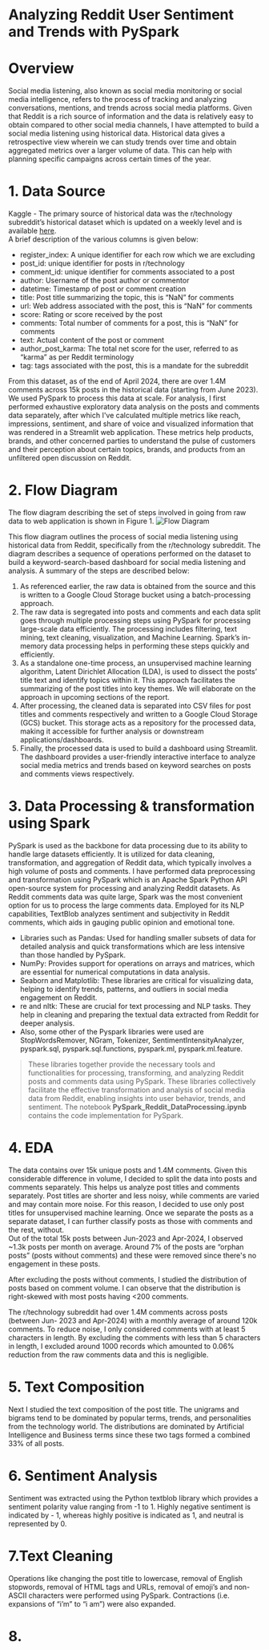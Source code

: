 # Analyzing Reddit User Sentiment and Trends with PySpark
# Overview
Social media listening, also known as social media monitoring or social media intelligence, refers to the process of tracking and analyzing conversations, mentions, and trends across social media platforms. Given that Reddit is a rich source of information and the data is relatively easy to obtain compared to other social media channels, I have attempted to build a social media listening using historical data. Historical data gives a retrospective view wherein we can study trends over time and obtain aggregated metrics over a larger volume of data. This can help with planning specific campaigns across certain times of the year.

# 1. Data Source
Kaggle - The primary source of historical data was the r/technology subreddit’s historical dataset which is updated on a weekly level and is available [here](https://www.kaggle.com/datasets/curiel/rtechnology-posts-and-comments/data).<br>
A brief description of the various columns is given below:
* register_index: A unique identifier for each row which we are excluding
* post_id: unique identifier for posts in r/technology
* comment_id: unique identifier for comments associated to a post
* author: Username of the post author or commentor
* datetime: Timestamp of post or comment creation
* title: Post title summarizing the topic, this is “NaN” for comments
* url: Web address associated with the post, this is “NaN” for comments
* score: Rating or score received by the post
* comments: Total number of comments for a post, this is “NaN” for comments
* text: Actual content of the post or comment
* author_post_karma: The total net score for the user, referred to as “karma” as
per Reddit terminology
* tag: tags associated with the post, this is a mandate for the subreddit

From this dataset, as of the end of April 2024, there are over 1.4M comments across 15k posts in the historical data (starting from June 2023). We used PySpark to process this data at scale.
For analysis, I first performed exhaustive exploratory data analysis on the posts and comments data separately, after which I've calculated multiple metrics like reach, impressions, sentiment, and share of voice and visualized information that was rendered in a Streamlit web application. These metrics help products, brands, and other concerned parties to understand the pulse of customers and their perception about certain topics, brands, and products from an unfiltered open discussion on Reddit.

# 2. Flow Diagram
The flow diagram describing the set of steps involved in going from raw data to web application is shown in Figure 1.
![Flow Diagram](https://drive.google.com/file/d/1b3xa4LhZL8HfIrQv2edC7X_WEN_IVvlv/view?usp=drive_link)


This flow diagram outlines the process of social media listening using historical data from Reddit, specifically from the r/technology subreddit. The diagram describes a sequence of operations performed on the dataset to build a keyword-search-based dashboard for social media listening and analysis. A summary of the steps are described below:
1. As referenced earlier, the raw data is obtained from the source and this is written to a Google Cloud Storage bucket using a batch-processing approach.
2. The raw data is segregated into posts and comments and each data split goes through multiple processing steps using PySpark for processing large-scale data efficiently. The processing includes filtering, text mining, text cleaning, visualization, and Machine Learning. Spark’s in-memory data processing helps in performing these steps quickly and efficiently.
3. As a standalone one-time process, an unsupervised machine learning algorithm, Latent Dirichlet Allocation (LDA), is used to dissect the posts’ title text and identify topics within it. This approach facilitates the summarizing of the post titles into key themes. We will elaborate on the approach in upcoming sections of the report.
4. After processing, the cleaned data is separated into CSV files for post titles and comments respectively and written to a Google Cloud Storage (GCS) bucket. This storage acts as a repository for the processed data, making it accessible for further analysis or downstream applications/dashboards.
5. Finally, the processed data is used to build a dashboard using Streamlit. The dashboard provides a user-friendly interactive interface to analyze social media metrics and trends based on keyword searches on posts and comments views respectively.

# 3. Data Processing & transformation using Spark
PySpark is used as the backbone for data processing due to its ability to handle large datasets efficiently. It is utilized for data cleaning, transformation, and aggregation of Reddit data, which typically involves a high volume of posts and comments. I have performed data preprocessing and transformation using PySpark which is an Apache Spark Python API open-source system for processing and analyzing Reddit datasets. As Reddit comments data was quite large, Spark was the most convenient option for us to process the large comments data. Employed for its NLP capabilities, TextBlob analyzes sentiment and subjectivity in Reddit comments, which aids in gauging public opinion and emotional tone.
* Libraries such as Pandas: Used for handling smaller subsets of data for detailed analysis and quick transformations which are less intensive than those handled by PySpark. 
* NumPy: Provides support for operations on arrays and matrices, which are essential for numerical computations in data analysis.
* Seaborn and Matplotlib: These libraries are critical for visualizing data, helping to identify trends, patterns, and outliers in social media engagement on Reddit.
* re and nltk: These are crucial for text processing and NLP tasks. They help in cleaning and preparing the textual data extracted from Reddit for deeper analysis. 
* Also, some other of the Pyspark libraries were used are StopWordsRemover, NGram, Tokenizer, SentimentIntensityAnalyzer, pyspark.sql, pyspark.sql.functions, pyspark.ml, pyspark.ml.feature. 
> These libraries together provide the necessary tools and functionalities for processing, transforming, and analyzing Reddit posts and comments data using PySpark. These libraries collectively facilitate the effective transformation and analysis of social media data from Reddit, enabling insights into user behavior, trends, and sentiment. The notebook **PySpark_Reddit_DataProcessing.ipynb** contains the code implementation for PySpark.

# 4. EDA
The data contains over 15k unique posts and 1.4M comments. Given this considerable difference in volume, I decided to split the data into posts and comments separately. This helps us analyze post titles and comments separately. Post titles are shorter and less noisy, while comments are varied and may contain more noise. For this reason, I decided to use only post titles for unsupervised machine learning.
Once we separate the posts as a separate dataset, I can further classify posts as those with comments and the rest, without. <br>
Out of the total 15k posts between Jun-2023 and Apr-2024, I observed ~1.3k posts per month on average. Around 7% of the posts are “orphan posts” (posts without comments) and these were removed since there's no engagement in these posts.<br>

After excluding the posts without comments, I studied the distribution of posts based on comment volume. I can observe that the distribution is right-skewed with most posts having <200 comments.<br>

The r/technology subreddit had over 1.4M comments across posts (between Jun- 2023 and Apr-2024) with a monthly average of around 120k comments. To reduce noise, I only considered comments with at least 5 characters in length. By excluding the comments with less than 5 characters in length, I excluded around 1000 records which amounted to 0.06% reduction from the raw comments data and this is negligible.<br>

# 5. Text Composition
Next I studied the text composition of the post title. The unigrams and bigrams tend to be dominated by popular terms, trends, and personalities from the technology world. The distributions are dominated by Artificial Intelligence and Business terms since these two tags formed a combined 33% of all posts.<br>

# 6. Sentiment Analysis
Sentiment was extracted using the Python textblob library which provides a sentiment polarity value ranging from -1 to 1. Highly negative sentiment is indicated by - 1, whereas highly positive is indicated as 1, and neutral is represented by 0. <br>

# 7.Text Cleaning
Operations like changing the post title to lowercase, removal of English stopwords, removal of HTML tags and URLs, removal of emoji’s and non-ASCII characters were performed using PySpark. Contractions (i.e. expansions of “i’m” to “i am”) were also expanded. <br>

# 8.
